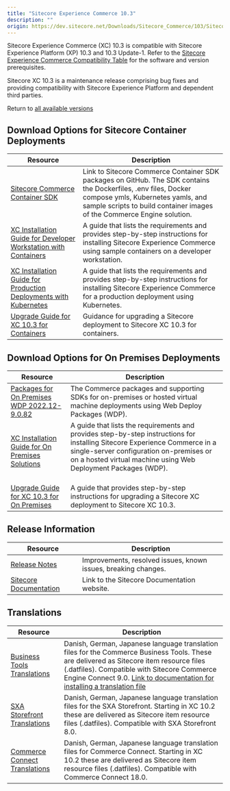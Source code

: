 ```yaml
---
title: "Sitecore Experience Commerce 10.3"
description: ""
origin: https://dev.sitecore.net/Downloads/Sitecore_Commerce/103/Sitecore_Experience_Commerce_103.aspx
---
```


Sitecore Experience Commerce (XC) 10.3 is compatible with Sitecore Experience Platform (XP) 10.3 and 10.3 Update-1. Refer to the [Sitecore Experience Commerce Compatibility Table](https://kb.sitecore.net/articles/804595) for the software and version prerequisites.

Sitecore XC 10.3 is a maintenance release comprising bug fixes and providing compatibility with Sitecore Experience Platform and dependent third parties.

Return to [all available versions](/downloads/Sitecore_Commerce)

## Download Options for Sitecore Container Deployments

 | Resource | Description |
 | --- | --- |
 | [Sitecore Commerce Container SDK](https://github.com/Sitecore/container-deployment/releases) | Link to Sitecore Commerce Container SDK packages on GitHub. The SDK contains the Dockerfiles, .env files, Docker compose ymls, Kubernetes yamls, and sample scripts to build container images of the Commerce Engine solution. |
 | [XC Installation Guide for Developer Workstation with Containers](https://scdp.blob.core.windows.net/downloads/Sitecore%20Commerce/103/Sitecore%20Experience%20Commerce%20103/Secure/SXC_10_3_Installation_Guide_for_a_Developer_Workstation_with_Containers-en.pdf) | A guide that lists the requirements and provides step-by-step instructions for installing Sitecore Experience Commerce using sample containers on a developer workstation. |
 | [XC Installation Guide for Production Deployments with Kubernetes](https://scdp.blob.core.windows.net/downloads/Sitecore%20Commerce/103/Sitecore%20Experience%20Commerce%20103/Secure/SXC_10_3_Installation_Guide_for_Production_Deployments_with_Kubernetes-en.pdf) | A guide that lists the requirements and provides step-by-step instructions for installing Sitecore Experience Commerce for a production deployment using Kubernetes. |
 | [Upgrade Guide for XC 10.3 for Containers](https://scdp.blob.core.windows.net/downloads/Sitecore%20Commerce/103/Sitecore%20Experience%20Commerce%20103/Secure/SXC_10_3_Container_Upgrade_Guide-en.pdf) | Guidance for upgrading a Sitecore deployment to Sitecore XC 10.3 for containers. |

## Download Options for On Premises Deployments

 | Resource | Description |
 | --- | --- |
 | [Packages for On Premises WDP 2022.12-9.0.82](https://scdp.blob.core.windows.net/downloads/Sitecore%20Commerce/103/Sitecore%20Experience%20Commerce%20103/Secure/Sitecore.Commerce.WDP.2022.12-9.0.82.zip) | The Commerce packages and supporting SDKs for on-premises or hosted virtual machine deployments using Web Deploy Packages (WDP). |
 | [XC Installation Guide for On Premises Solutions](https://scdp.blob.core.windows.net/downloads/Sitecore%20Commerce/103/Sitecore%20Experience%20Commerce%20103/Secure/SXC_10_3_Installation_Guide_for_On-Premises_Solutions-en.pdf) | A guide that lists the requirements and provides step-by-step instructions for installing Sitecore Experience Commerce in a single-server configuration on-premises or on a hosted virtual machine using Web Deployment Packages (WDP).  <br /><br /> |
 | [Upgrade Guide for XC 10.3 for On Premises](https://scdp.blob.core.windows.net/downloads/Sitecore%20Commerce/103/Sitecore%20Experience%20Commerce%20103/Secure/SXC_10_3_Upgrade_Guide_for_Sitecore_XC_10_2-en.pdf) | A guide that provides step-by-step instructions for upgrading a Sitecore XC deployment to Sitecore XC 10.3. |

## Release Information

 | Resource | Description |
 | --- | --- |
 | [Release Notes](https://scdp.blob.core.windows.net/downloads/Sitecore%20Commerce/103/Sitecore%20Experience%20Commerce%20103/Non-secure/Sitecore%20XC10.3%20Release%20Notes.pdf) | Improvements, resolved issues, known issues, breaking changes. |
 | [Sitecore Documentation](https://doc.sitecore.com) | Link to the Sitecore Documentation website. |

## Translations

 | Resource | Description |
 | --- | --- |
 | [Business Tools Translations](https://scdp.blob.core.windows.net/downloads/Sitecore%20Commerce/103/Sitecore%20Experience%20Commerce%20103/Secure/Sitecore.Commerce.Engine.Connect.IaR.Translations.Content.9.0.17.zip) | Danish, German, Japanese language translation files for the Commerce Business Tools. These are delivered as Sitecore item resource files (.datfiles). Compatible with Sitecore Commerce Engine Connect 9.0. [Link to documentation for installing a translation file](https://doc.sitecore.com/developers/102/sitecore-experience-commerce/en/install-a-translation-file-for-the-xc-business-tools.html) |
 | [SXA Storefront Translations](https://scdp.blob.core.windows.net/downloads/Sitecore%20Commerce/103/Sitecore%20Experience%20Commerce%20103/Secure/Sitecore.Commerce.Experience.Accelerator.IaR.Translations.Content.8.0.20.zip) | Danish, German, Japanese language translation files for the SXA Storefront. Starting in XC 10.2 these are delivered as Sitecore item resource files (.datfiles). Compatible with SXA Storefront 8.0. |
 | [Commerce Connect Translations](https://scdp.blob.core.windows.net/downloads/Sitecore%20Commerce/103/Sitecore%20Experience%20Commerce%20103/Secure/Sitecore.Commerce.Connect.IaR.Translations.Content.18.0.13.zip) | Danish, German, Japanese language translation files for Commerce Connect. Starting in XC 10.2 these are delivered as Sitecore item resource files (.datfiles). Compatible with Commerce Connect 18.0. |